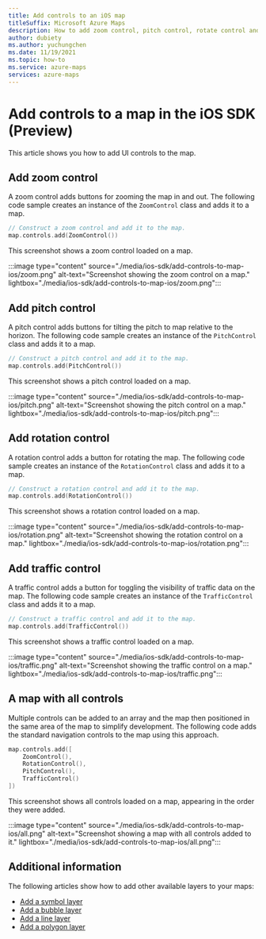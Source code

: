 ```yaml
---
title: Add controls to an iOS map
titleSuffix: Microsoft Azure Maps
description: How to add zoom control, pitch control, rotate control and a style picker to a map in Microsoft Azure Maps iOS SDK.
author: dubiety
ms.author: yuchungchen 
ms.date: 11/19/2021
ms.topic: how-to
ms.service: azure-maps
services: azure-maps
---
```


# Add controls to a map in the iOS SDK (Preview)

This article shows you how to add UI controls to the map.

## Add zoom control

A zoom control adds buttons for zooming the map in and out. The following code sample creates an instance of the `ZoomControl` class and adds it to a map.

```swift
// Construct a zoom control and add it to the map.
map.controls.add(ZoomControl())
```

This screenshot shows a zoom control loaded on a map.

:::image type="content" source="./media/ios-sdk/add-controls-to-map-ios/zoom.png" alt-text="Screenshot showing the zoom control on a map." lightbox="./media/ios-sdk/add-controls-to-map-ios/zoom.png":::

## Add pitch control

A pitch control adds buttons for tilting the pitch to map relative to the horizon. The following code sample creates an instance of the `PitchControl` class and adds it to a map.

```swift
// Construct a pitch control and add it to the map.
map.controls.add(PitchControl())
```

This screenshot shows a pitch control loaded on a map.

:::image type="content" source="./media/ios-sdk/add-controls-to-map-ios/pitch.png" alt-text="Screenshot showing the pitch control on a map." lightbox="./media/ios-sdk/add-controls-to-map-ios/pitch.png":::

## Add rotation control

A rotation control adds a button for rotating the map. The following code sample creates an instance of the `RotationControl` class and adds it to a map.

```swift
// Construct a rotation control and add it to the map.
map.controls.add(RotationControl())
```

This screenshot shows a rotation control loaded on a map.

:::image type="content" source="./media/ios-sdk/add-controls-to-map-ios/rotation.png" alt-text="Screenshot showing the rotation control on a map." lightbox="./media/ios-sdk/add-controls-to-map-ios/rotation.png":::

## Add traffic control

A traffic control adds a button for toggling the visibility of traffic data on the map. The following code sample creates an instance of the `TrafficControl` class and adds it to a map.

```swift
// Construct a traffic control and add it to the map.
map.controls.add(TrafficControl())
```

This screenshot shows a traffic control loaded on a map.

:::image type="content" source="./media/ios-sdk/add-controls-to-map-ios/traffic.png" alt-text="Screenshot showing the traffic control on a map." lightbox="./media/ios-sdk/add-controls-to-map-ios/traffic.png":::

## A map with all controls

Multiple controls can be added to an array and the map then positioned in the same area of the map to simplify development. The following code adds the standard navigation controls to the map using this approach.

```swift
map.controls.add([
    ZoomControl(),
    RotationControl(),
    PitchControl(),
    TrafficControl()
])
```

This screenshot shows all controls loaded on a map, appearing in the order they were added.

:::image type="content" source="./media/ios-sdk/add-controls-to-map-ios/all.png" alt-text="Screenshot showing a map with all controls added to it." lightbox="./media/ios-sdk/add-controls-to-map-ios/all.png":::

## Additional information

The following articles show how to add other available layers to your maps:

- [Add a symbol layer](add-symbol-layer-ios.md)
- [Add a bubble layer](add-bubble-layer-map-ios.md)
- [Add a line layer](add-line-layer-map-ios.md)
- [Add a polygon layer](add-polygon-layer-map-ios.md)
